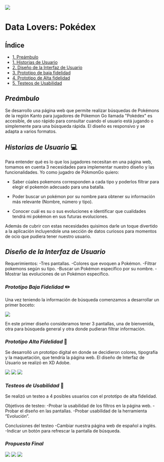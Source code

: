 ![](src/images/pokemon.png)

# Data Lovers: Pokédex

## Índice
* [1. Preámbulo](#1-Preámbulo)
* [1. Historias de Usuario](#1-Historias-de-Usuario)
* [2. Diseño de la Interfaz de Usuario](#2-Diseño-de-la-Interfaz-de-Usuario)
* [3. Prototipo de baja fidelidad](#3-Prototipo-de-baja-fidelidad)
* [4. Prototipo de Alta fidelidad](#4-Prototipo-de-alta-fidelidad)
* [5. Testeos de Usabilidad](#5-Testeos-de-Usabilidad)

## *Preámbulo*
Se desarrollo una página web que permite realizar búsquedas de Pokémons de la región Kanto para jugadores de Pókemon Go llamada "Pokédex" es accesible, de uso rápido para consultar cuando el usuario está jugando o simplemente para una búsqueda rápida. El diseño es responsivo y se adapta a varios formatos.


## *Historias de Usuario* 💻
Para  entender qué es lo que los jugadores necesitan en una página web, tomamos en cuenta 3 necesidades para implementar nuestro diseño y las funcionalidades. 
Yo como jugadro de PókmonGo quiero: 

- Saber cúales pokemons corresponden a cada tipo y poderlos filtrar para elegir el pokemón adecuado para una batalla.

- Poder buscar un pokémon por su nombre para obtener su información más relevante (Nombre, número y tipo).

- Conocer cuál es su o sus evoluciones e identificar que cualidades tendrá mi pokémon en sus futuras evoluciones.

Además de cubrir con estas necesidades quisimos darle un toque divertido a la aplicación incluyendole una sección de datos curiosos  para momentos de ocio que pudiera tener nuestro usuario. 

## *Diseño de la Interfaz de Usuario* 
Requerimientos:
-Tres pantallas.
-Colores que evoquen a Pokémon.
-Filtrar pokemons según su tipo.
-Buscar un Pokémon específico por su nombre.
-Mostrar las evoluciones de un Pokémon específico.

### *Prototipo Baja Fidelidad* ✏️

Una vez teniendo la información de búsqueda comenzamos a desarrollar un primer boceto:

![](src/images/prototipo1.jpg)

En este primer diseño consideramos tener 3 pantallas, una de bienvenida, otra para búsqueda general y otra donde pudieran filtrar información.

### *Prototipo Alta Fidelidad* 🎨

Se desarrolló un prototipo digital en donde se decidieron colores, tipografía y la maquetación, que tendría la página web. El diseño de Interfaz de Usuario se realizó en XD Adobe.

![](src/images/1.png)
![](src/images/2.png)
![](src/images/3.png)


### *Testeos de Usabilidad* 📝

Se realizó un testeo a 4 posibles usuarios con el prototipo de alta fidelidad.

Objetivos de testeo:
-Probar la usabilidad de los filtros en la página web.
-Probar el diseño en las pantallas.
-Probar usabilidad de la herramienta “Evolución”.

Conclusiones del testeo
-Cambiar nuestra página web de español a inglés.
-Indicar un botón para refrescar la pantalla de búsqueda. 

### *Propuesta Final*

![](src/images/5.jpg)
![](src/images/6.jpg)
![](src/images/7.jpg)




